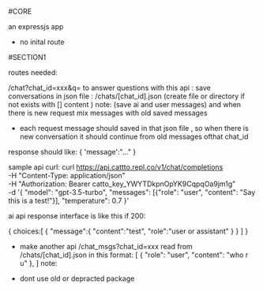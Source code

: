 #CORE

an expressjs app
+ no inital route

#SECTION1

routes needed:

/chat?chat_id=xxx&q=
to answer questions with this api :
save conversations in json file : /chats/[chat_id].json (create file or directory if not exists with [] content )
note: (save ai and user messages)
and when there is new request mix messages with old saved messages
+ each request message should saved in that json file , so when there is new conversation it should continue from old messages ofthat chat_id

response should like:
{
    'message':"..."
}


sample api curl:
curl https://api.cattto.repl.co/v1/chat/completions \
  -H "Content-Type: application/json" \
  -H "Authorization: Bearer catto_key_YWYTDkpnOpYK9CqpqOa9jm1g" \
  -d '{
     "model": "gpt-3.5-turbo",
     "messages": [{"role": "user", "content": "Say this is a test!"}],
     "temperature": 0.7
   }'

ai api response interface is like this if 200:

{
    choices:[
        {
            "message":{
                "content":"test",
                "role":"user or assistant"
            }
        }
    ]
}

+ make another api /chat_msgs?chat_id=xxx 
read from /chats/[chat_id].json in this format:
[
    {
      "role": "user",
      "content": "who r u"
    },
]
note:
- dont use old or depracted package